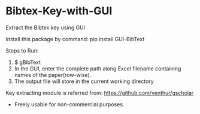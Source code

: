 # Bibtex-Key-with-GUI
Extract the Bibtex key using GUI

Install this package by command: pip install GUI-BibText

Steps to Run: 
1) $ gBibText
2) In the GUI, enter the complete path along Excel filename containing names of the paper(row-wise).
3) The output file will store in the current working directory

Key extracting module is referred from: https://github.com/venthur/gscholar

* Freely usable for non-commercial purposes.
